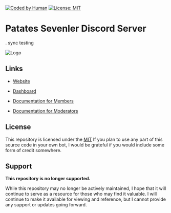 

[![Coded by Human](https://camo.githubusercontent.com/6ad868d8edb3c435e29d1dde82d432717c340c21b29849dd391ec3eb2a7cd477/68747470733a2f2f696d672e736869656c64732e696f2f62616467652f436f646564253230427925323048756d616e2d3130302532352d627269676874677265656e)]()
[![License: MIT](https://img.shields.io/badge/License-MIT-yellow.svg)](https://opensource.org/licenses/MIT)



# Patates Sevenler Discord Server
. sync testing


![Logo](https://i.imgur.com/OaqveQp.png)


## Links

* [Website](https://patates-website.vercel.app/)
* [Dashboard](https://dashboard-html.vercel.app/)

* [Documentation for Members](https://laernos.gitbook.io/patates-sevenler/)
* [Documentation for Moderators](https://laernos.gitbook.io/mod-docs/)

## License

This repository is licensed under the [MIT](LICENSE) If you plan to use any part of this source code in your own bot, I would be grateful if you would include some form of credit somewhere.

## Support

__This repository is no longer supported.__

While this repository may no longer be actively maintained, I hope that it will continue to serve as a resource for those who may find it valuable. I will continue to make it available for viewing and reference, but I cannot provide any support or updates going forward.
